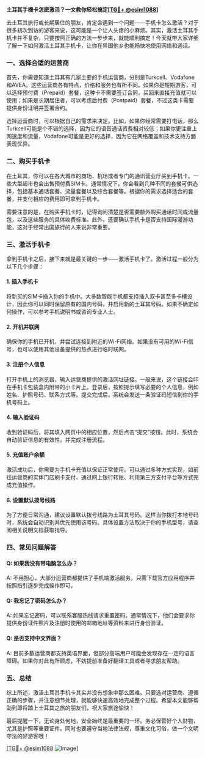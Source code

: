**土耳其手機卡怎麽激活？一文教你轻松搞定[[TG💪+ @esim1088](https://t.me/s/esim1088)]**

去土耳其旅行或长期居住的朋友，肯定会遇到一个问题——手机卡怎么激活？对于很多初次到访的游客来说，这可能是一个让人头疼的小麻烦。其实，激活土耳其手机卡并不复杂，只要按照正确的方法一步步来，就能顺利搞定！今天就带大家详细了解一下如何激活土耳其手机卡，让你在异国他乡也能畅快地使用网络和通话。

### 一、选择合适的运营商

首先，你需要知道土耳其有几家主要的手机运营商，分别是Turkcell、Vodafone和AVEA。这些运营商各有特点，价格和服务也有所不同。如果你是短期游客，可以选择预付费（Prepaid）套餐，这种卡不需要签订合同，买回来直接充值就可以使用；如果是长期居住者，可以考虑后付费（Postpaid）套餐，不过这类卡需要提供身份证明并签署合约。

选择运营商时，可以根据自己的需求来决定。比如，如果你经常需要打电话，那么Turkcell可能是个不错的选择，因为它的语音通话资费相对较低；如果你更注重上网速度和流量，Vodafone可能是更好的选择，因为它在网络覆盖和技术支持方面表现优异。

### 二、购买手机卡

在土耳其，你可以在各大城市的商场、机场或者专门的通讯营业厅买到手机卡。一些大型超市也会出售预付费SIM卡。通常情况下，你会看到几种不同的套餐可供选择，包括基本通话套餐、流量套餐以及综合套餐等。根据你的需求选择适合的套餐，并支付相应的费用即可拿到手机卡。

需要注意的是，在购买手机卡时，记得询问清楚是否需要额外购买通话时间或流量包，以及这些服务的具体收费标准。此外，还要确认手机卡是否支持国际漫游功能，这对于经常出国旅行的人来说非常重要。

### 三、激活手机卡

拿到手机卡之后，接下来就是最关键的一步——激活手机卡了。激活过程一般分为以下几个步骤：

#### 1. 插入手机卡
将新买的SIM卡插入你的手机中。大多数智能手机都支持插入双卡甚至多卡槽设计，因此你可以同时保留原有的国内号码，并启用新的土耳其号码。如果不确定如何操作，可以参考手机说明书或咨询专业人士。

#### 2. 开机并联网
确保你的手机已开机，并尝试连接到附近的Wi-Fi网络。如果没有可用的Wi-Fi信号，也可以使用其他设备提供的热点进行临时联网。

#### 3. 注册个人信息
打开手机上的浏览器，输入运营商提供的激活网址链接。一般来说，这个链接会印在手机卡包装盒内附带的小卡片上。登录后，按照提示填写必要的个人信息，例如姓名、护照号码、联系方式等。提交完成后，系统会发送一条验证码短信到你的手机号码上。

#### 4. 输入验证码
收到验证码后，将其填入网页中的相应位置，然后点击“提交”按钮。此时，系统会自动验证信息的有效性，并完成注册流程。

#### 5. 充值账户余额
激活成功后，你需要为手机卡充值以保证正常使用。可以通过多种方式实现，如前往运营商的实体门店刷卡支付、通过网上银行转账、利用第三方支付平台等方式完成充值操作。

#### 6. 设置默认拨号线路
为了方便日常沟通，建议设置默认拨号线路为土耳其号码。这样当你拨打本地号码时，系统会自动识别并优先使用该号码。具体设置方法取决于你的手机型号，请查阅相关说明文档获取指导。

### 四、常见问题解答

#### Q: 如果我没有带电脑怎么办？
A: 不用担心，大部分运营商都提供了手机端激活服务。只需下载官方应用程序并按照指引逐步完成操作即可。

#### Q: 我忘记了密码怎么办？
A: 如果忘记密码，可以联系客服热线请求重置密码。通常情况下，他们会要求你提供身份证件照片及注册时使用的邮箱地址等资料来进行身份验证。

#### Q: 是否支持中文界面？
A: 目前多数运营商都支持英语界面，但部分高端用户可能会发现存在一定的语言障碍。如果你对此有所顾虑，不妨提前准备好翻译工具或者寻求朋友帮助。

### 五、总结

综上所述，激活土耳其手机卡其实并没有想象中那么困难。只要选对运营商、遵循正确的步骤，并注意细节处理，就能够快速高效地完成整个过程。希望本文能够帮助到即将踏上土耳其之旅的朋友们，祝大家旅途愉快！

最后提醒一下，无论身处何地，安全始终是最重要的一环。务必保管好个人财物，尤其是护照等重要证件。同时也要遵守当地法律法规，尊重文化习俗，做一个文明守法的好游客哦！

[[TG💪+ @esim1088](https://t.me/s/esim1088) ![Image](https://i.postimg.cc/4NQfJmqS/Snipaste-2025-05-13-00-14-12.png)]
